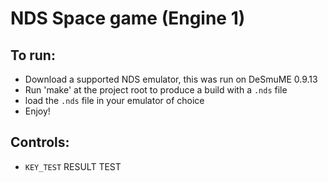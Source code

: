 # NDS Space game (Engine 1)

## To run: 
- Download a supported NDS emulator, this was run on DeSmuME 0.9.13
- Run 'make' at the project root to produce a build with a <code>.nds</code> file
- load the <code>.nds</code> file in your emulator of choice
- Enjoy!

## Controls:
- <code>KEY_TEST</code> RESULT TEST
